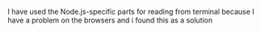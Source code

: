 I have used the Node.js-specific parts for reading from terminal because I have a problem on the browsers and i found this as a solution 
